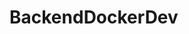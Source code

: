 # BackendDockerDev


<!-- Setup notes: getting started

Why? Because git and mounted storage volumes don't always play well together with required container permissions

What's affected?

So far, .gitkeep files may require removal and the pgadmin admin directory needs to be owned by pgadmin USER and/or GROUP whose UID/GID is 5050

Solution:
>$ chown -R 5050:5050 ./pgsql/pgadmin


For Micrsoft SQL server containers there's another permissions related error if any other image selected than 2017-latest

Solution:
use mcr.microsoft.com/mssql/server:2017-latest image

For more information concerning 



- pgadmin4 containers: https://www.pgadmin.org/docs/pgadmin4/latest/container_deployment.html

- mysql containers: https://hub.docker.com/_/mysql/

- mssql containers: https://hub.docker.com/_/microsoft-mssql-server


-->